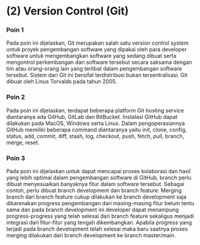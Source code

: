 # (2) Version Control (Git)

### Poin 1
Pada poin ini dijelaskan, Git merupakan salah satu version control system untuk proyek pengembangan software yang dipakai oleh para developer software untuk mengembangkan software yang sedang dibuat serta mengontrol perkembangan dari software tersebut secara saksama dengan tim atau orang-orang lain yang terlibat dalam pengembangan software tersebut. Sistem dari Git ini bersifat terdistribusi bukan tersentralisasi. Git dibuat oleh Linus Torvalds pada tahun 2005.

### Poin 2
Pada poin ini dijelaskan, terdapat beberapa platform Git hosting service diantaranya ada GitHub, GitLab dan BitBucket. Instalasi GitHub dapat dilakukan pada MacOS, Windows serta Linux. Dalam pengoperasiannya GitHub memiliki beberapa command diantaranya yaitu init, clone, config, status, add, commit, diff, stash, log, checkout, push, fetch, pull, branch, merge, reset. 

### Poin 3
Pada poin ini dijelaskan untuk dapat mencapai proses kolaborasi dan hasil yang lebih optimal dalam pengembangan software di GitHub, branch perlu dibuat menyesuaikan banyaknya fitur dalam software tersebut. Sebagai contoh, perlu dibuat branch development dan branch feature. Merging branch dari branch feature cukup dilakukan ke branch development saja dikarenakan progress pengembangan dari masing-masing fitur belum tentu sama dan pada branch development ini developer dapat menampung progress-progress yang telah selesai dari branch feature sekaligus menjadi integrasi dari fitur-fitur yang tengah dikembangkan. Apabila progress yang terjadi pada branch development telah selesai maka baru saatnya proses merging dilakukan dari branch development ke branch master/main.
